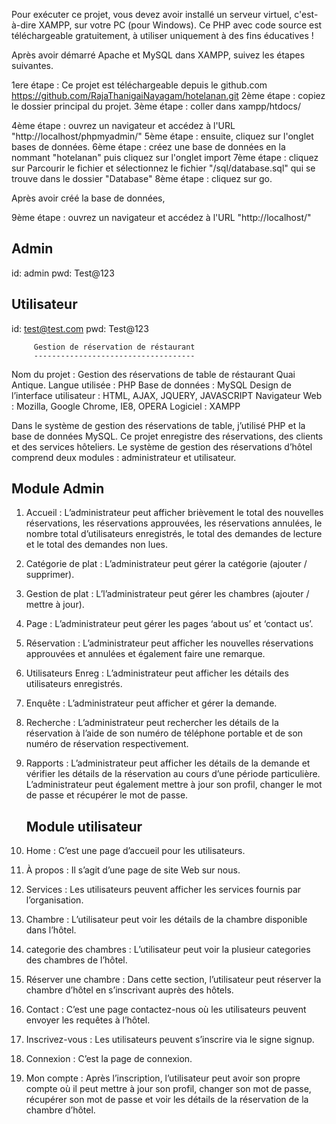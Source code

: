 
Pour exécuter ce projet, vous devez avoir installé un serveur virtuel, c'est-à-dire XAMPP, sur votre PC (pour Windows). 
Ce PHP avec code source est téléchargeable gratuitement, à utiliser uniquement à des fins éducatives !

Après avoir démarré Apache et MySQL dans XAMPP, suivez les étapes suivantes.

1ere étape : Ce projet est téléchargeable depuis le github.com 
		 https://github.com/RajaThanigaiNayagam/hotelanan.git
2ème étape : copiez le dossier principal du projet.
3ème étape : coller dans xampp/htdocs/

4ème étape : ouvrez un navigateur et accédez à l'URL "http://localhost/phpmyadmin/"
5ème étape : ensuite, cliquez sur l'onglet bases de données.
6ème étape : créez une base de données en la nommant "hotelanan" puis cliquez sur l'onglet import
7ème étape : cliquez sur Parcourir le fichier et sélectionnez le fichier "/sql/database.sql" qui se trouve dans le dossier "Database"
8ème étape : cliquez sur go.

Après avoir créé la base de données,

9ème étape : ouvrez un navigateur et accédez à l'URL "http://localhost/"

Admin
------
id: admin
pwd: Test@123

Utilisateur
-----------
id: test@test.com
pwd: Test@123      


         
         
         
         Gestion de réservation de réstaurant
         ------------------------------------
Nom du projet                     : Gestion des réservations de table de réstaurant Quai Antique.
Langue utilisée                   : PHP
Base de données                   : MySQL
Design de l’interface utilisateur : HTML, AJAX, JQUERY, JAVASCRIPT
Navigateur Web                    : Mozilla, Google Chrome, IE8, OPERA
Logiciel                          : XAMPP

Dans le système de gestion des réservations de table, j’utilisé PHP et la base de données
MySQL. Ce projet enregistre des réservations, des clients et des services hôteliers. Le système
de gestion des réservations d’hôtel comprend deux modules : administrateur et utilisateur.


Module Admin
------------

1. Accueil : L’administrateur peut afficher brièvement le total des nouvelles réservations, les
   réservations approuvées, les réservations annulées, le nombre total d’utilisateurs enregistrés,
   le total des demandes de lecture et le total des demandes non lues.

2. Catégorie de plat : L’administrateur peut gérer la catégorie (ajouter / supprimer).

3. Gestion de plat : L’l’administrateur peut gérer les chambres (ajouter / mettre à jour).

4. Page : L’administrateur peut gérer les pages ‘about us’ et ‘contact us’.

5. Réservation : L’administrateur peut afficher les nouvelles réservations approuvées et
   annulées et également faire une remarque.

6. Utilisateurs Enreg : L’administrateur peut afficher les détails des utilisateurs enregistrés.

7. Enquête : L’administrateur peut afficher et gérer la demande.

8. Recherche : L’administrateur peut rechercher les détails de la réservation à l’aide de son
   numéro de téléphone portable et de son numéro de réservation respectivement.

9. Rapports : L’administrateur peut afficher les détails de la demande et vérifier les détails de
   la réservation au cours d’une période particulière.  L’administrateur peut également mettre à jour son profil, changer le mot de passe et récupérer le mot de passe.  
   

   Module utilisateur
   ------------------



1. Home : C’est une page d’accueil pour les utilisateurs.

2. À propos : Il s’agit d’une page de site Web sur nous.

3. Services : Les utilisateurs peuvent afficher les services fournis par l’organisation.

4. Chambre : L’utilisateur peut voir les détails de la chambre disponible dans l’hôtel.

5. categorie des chambres : L’utilisateur peut voir la plusieur categories des chambres de l’hôtel.

6. Réserver une chambre : Dans cette section, l’utilisateur peut réserver la chambre d’hôtel
   en s’inscrivant auprès des hôtels.

7. Contact : C’est une page contactez-nous où les utilisateurs peuvent envoyer les requêtes à
   l’hôtel.

8. Inscrivez-vous : Les utilisateurs peuvent s’inscrire via le signe signup.

9. Connexion : C’est la page de connexion.

10. Mon compte : Après l’inscription, l’utilisateur peut avoir son propre compte   où  il peut mettre à jour son profil, changer son mot de passe, récupérer son mot de passe et voir les détails de la réservation de la chambre d’hôtel.
